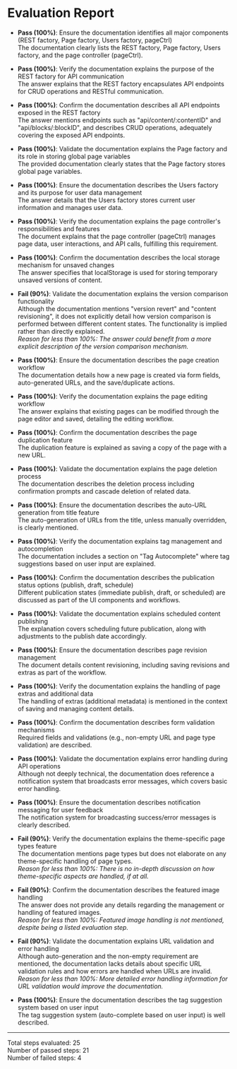 # Evaluation Report

- **Pass (100%)**: Ensure the documentation identifies all major components (REST factory, Page factory, Users factory, pageCtrl)  
  The documentation clearly lists the REST factory, Page factory, Users factory, and the page controller (pageCtrl).

- **Pass (100%)**: Verify the documentation explains the purpose of the REST factory for API communication  
  The answer explains that the REST factory encapsulates API endpoints for CRUD operations and RESTful communication.

- **Pass (100%)**: Confirm the documentation describes all API endpoints exposed in the REST factory  
  The answer mentions endpoints such as "api/content/:contentID" and "api/blocks/:blockID", and describes CRUD operations, adequately covering the exposed API endpoints.

- **Pass (100%)**: Validate the documentation explains the Page factory and its role in storing global page variables  
  The provided documentation clearly states that the Page factory stores global page variables.

- **Pass (100%)**: Ensure the documentation describes the Users factory and its purpose for user data management  
  The answer details that the Users factory stores current user information and manages user data.

- **Pass (100%)**: Verify the documentation explains the page controller's responsibilities and features  
  The document explains that the page controller (pageCtrl) manages page data, user interactions, and API calls, fulfilling this requirement.

- **Pass (100%)**: Confirm the documentation describes the local storage mechanism for unsaved changes  
  The answer specifies that localStorage is used for storing temporary unsaved versions of content.

- **Fail (90%)**: Validate the documentation explains the version comparison functionality  
  Although the documentation mentions "version revert" and "content revisioning", it does not explicitly detail how version comparison is performed between different content states. The functionality is implied rather than directly explained.  
  *Reason for less than 100%: The answer could benefit from a more explicit description of the version comparison mechanism.*

- **Pass (100%)**: Ensure the documentation describes the page creation workflow  
  The documentation details how a new page is created via form fields, auto-generated URLs, and the save/duplicate actions.

- **Pass (100%)**: Verify the documentation explains the page editing workflow  
  The answer explains that existing pages can be modified through the page editor and saved, detailing the editing workflow.

- **Pass (100%)**: Confirm the documentation describes the page duplication feature  
  The duplication feature is explained as saving a copy of the page with a new URL.

- **Pass (100%)**: Validate the documentation explains the page deletion process  
  The documentation describes the deletion process including confirmation prompts and cascade deletion of related data.

- **Pass (100%)**: Ensure the documentation describes the auto-URL generation from title feature  
  The auto-generation of URLs from the title, unless manually overridden, is clearly mentioned.

- **Pass (100%)**: Verify the documentation explains tag management and autocompletion  
  The documentation includes a section on "Tag Autocomplete" where tag suggestions based on user input are explained.

- **Pass (100%)**: Confirm the documentation describes the publication status options (publish, draft, schedule)  
  Different publication states (immediate publish, draft, or scheduled) are discussed as part of the UI components and workflows.

- **Pass (100%)**: Validate the documentation explains scheduled content publishing  
  The explanation covers scheduling future publication, along with adjustments to the publish date accordingly.

- **Pass (100%)**: Ensure the documentation describes page revision management  
  The document details content revisioning, including saving revisions and extras as part of the workflow.

- **Pass (100%)**: Verify the documentation explains the handling of page extras and additional data  
  The handling of extras (additional metadata) is mentioned in the context of saving and managing content details.

- **Pass (100%)**: Confirm the documentation describes form validation mechanisms  
  Required fields and validations (e.g., non-empty URL and page type validation) are described.

- **Pass (100%)**: Validate the documentation explains error handling during API operations  
  Although not deeply technical, the documentation does reference a notification system that broadcasts error messages, which covers basic error handling.

- **Pass (100%)**: Ensure the documentation describes notification messaging for user feedback  
  The notification system for broadcasting success/error messages is clearly described.

- **Fail (90%)**: Verify the documentation explains the theme-specific page types feature  
  The documentation mentions page types but does not elaborate on any theme-specific handling of page types.  
  *Reason for less than 100%: There is no in-depth discussion on how theme-specific aspects are handled, if at all.*

- **Fail (90%)**: Confirm the documentation describes the featured image handling  
  The answer does not provide any details regarding the management or handling of featured images.  
  *Reason for less than 100%: Featured image handling is not mentioned, despite being a listed evaluation step.*

- **Fail (90%)**: Validate the documentation explains URL validation and error handling  
  Although auto-generation and the non-empty requirement are mentioned, the documentation lacks details about specific URL validation rules and how errors are handled when URLs are invalid.  
  *Reason for less than 100%: More detailed error handling information for URL validation would improve the documentation.*

- **Pass (100%)**: Ensure the documentation describes the tag suggestion system based on user input  
  The tag suggestion system (auto-complete based on user input) is well described.

---

Total steps evaluated: 25  
Number of passed steps: 21  
Number of failed steps: 4
